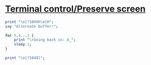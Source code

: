 [1]: https://rosettacode.org/wiki/Terminal_control/Preserve_screen

# [Terminal control/Preserve screen][1]

```perl
print "\e[?1049h\e[H";
say "Alternate buffer!";
 
for 5,4...1 {
    print "\rGoing back in: $_";
    sleep 1;
}
 
print "\e[?1049l";
```